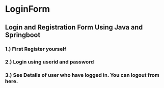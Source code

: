 # LoginForm
## Login and Registration Form Using Java and Springboot 
### 1.)  First Register yourself 
### 2.) Login using userid and password
### 3.) See Details of user who have logged in. You can logout from here.
